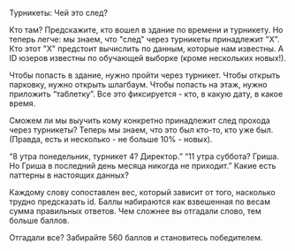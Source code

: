 Турникеты: Чей это след?

Кто там? Предскажите, кто вошел в здание по времени и турникету. Но теперь легче: мы знаем, что "след" через турникеты принадлежит "Х". Кто этот "Х" предстоит вычислить по данным, которые нам известны. А ID юзеров известны по обучающей выборке (кроме нескольких новых!).

Чтобы попасть в здание, нужно пройти через турникет. Чтобы открыть парковку, нужно открыть шлагбаум. Чтобы попасть на этаж, нужно приложить “таблетку”. Все это фиксируется - кто, в какую дату, в какое время.

Сможем ли мы выучить кому конкретно принадлежит след прохода через турникеты? Теперь мы знаем, что это был кто-то, кто уже был. (Правда, есть и несколько - не больше 10% - новых).

“8 утра понедельник, турникет 4? Директор.” “11 утра суббота? Гриша. Но Гриша в последний день месяца никогда не приходит.”  Какие есть паттерны в настоящих данных?

Каждому слову сопоставлен вес, который зависит от того, насколько трудно предсказать id. Баллы набираются как взвешенная по весам сумма правильных ответов. Чем сложнее вы отгадали слово, тем больше баллов.

Отгадали все? Забирайте 560 баллов и становитесь победителем.
